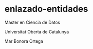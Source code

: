 # enlazado-entidades
Máster en Ciencia de Datos

Universitat Oberta de Catalunya

Mar Bonora Ortega
